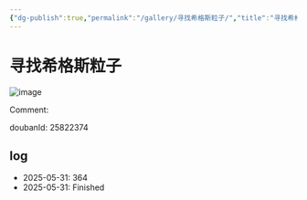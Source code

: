 ```yaml
---
{"dg-publish":true,"permalink":"/gallery/寻找希格斯粒子/","title":"寻找希格斯粒子","created":"2025-06-02T12:37:17.181+08:00"}
---
```



# 寻找希格斯粒子

![image](https://hiraeth-picbed.oss-cn-beijing.aliyuncs.com/20250531155322.webp)

Comment: 



doubanId: 25822374

## log

- 2025-05-31: 364
- 2025-05-31: Finished
